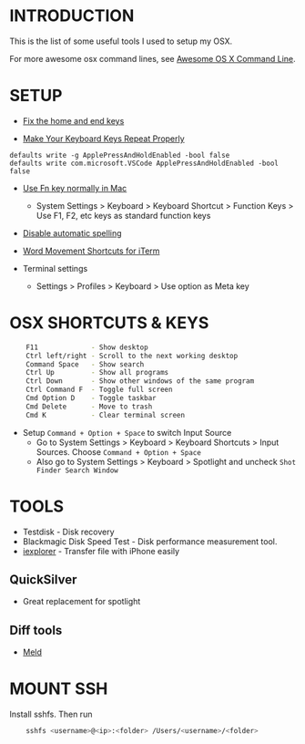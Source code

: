 # INTRODUCTION

This is the list of some useful tools I used to setup my OSX.

For more awesome osx command lines, see [Awesome OS X Command Line][awesome_osx_command_line].

# SETUP

* [Fix the home and end keys](http://lifehacker.com/225873/mac-switchers-tip--remap-the-home-and-end-keys)

* [Make Your Keyboard Keys Repeat Properly](http://lifehacker.com/5826055/make-your-keyboard-keys-repeat-properly-when-held-down-in-mac-os-x-lion)
```
defaults write -g ApplePressAndHoldEnabled -bool false
defaults write com.microsoft.VSCode ApplePressAndHoldEnabled -bool false
```

* [Use Fn key normally in Mac](https://support.apple.com/kb/HT3399)
    * System Settings > Keyboard > Keyboard Shortcut > Function Keys > Use F1, F2, etc keys as standard function keys

* [Disable automatic spelling](http://macs.about.com/od/OSXLion107/qt/Os-X-Lion-Automatic-Spelling-Correction.htm)

* [Word Movement Shortcuts for iTerm](http://www.michael-noll.com/blog/2007/01/04/word-movement-shortcuts-for-iterm-on-mac-os-x/)

* Terminal settings
    * Settings > Profiles > Keyboard > Use option as Meta key

# OSX SHORTCUTS & KEYS

```bash
    F11             - Show desktop
    Ctrl left/right - Scroll to the next working desktop
    Command Space   - Show search
    Ctrl Up         - Show all programs
    Ctrl Down       - Show other windows of the same program
    Ctrl Command F  - Toggle full screen
    Cmd Option D    - Toggle taskbar
    Cmd Delete      - Move to trash
    Cmd K           - Clear terminal screen
```

* Setup `Command + Option + Space` to switch Input Source
    * Go to System Settings > Keyboard > Keyboard Shortcuts > Input Sources. Choose `Command + Option + Space`
    * Also go to System Settings > Keyboard > Spotlight and uncheck `Shot Finder Search Window`


# TOOLS

* Testdisk - Disk recovery
* Blackmagic Disk Speed Test - Disk performance measurement tool.
* [iexplorer](http://www.macroplant.com/iexplorer/) - Transfer file with iPhone easily

## QuickSilver

* Great replacement for spotlight

## Diff tools

* [Meld](http://scoobygalletas.blogspot.com/2011/09/how-to-install-meld-in-mac-os-x-lion.html)




# MOUNT SSH

Install sshfs. Then run

```bash
    sshfs <username>@<ip>:<folder> /Users/<username>/<folder>
```



[awesome_osx_command_line]: https://github.com/herrbischoff/awesome-osx-command-line
